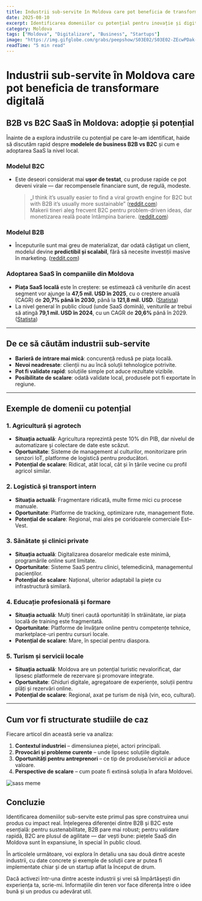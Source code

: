 ```yaml
---
title: Industrii sub-servite în Moldova care pot beneficia de transformare digitală
date: 2025-08-10
excerpt: Identificarea domeniilor cu potențial pentru inovație și digitalizare
category: Moldova
tags: ["Moldova", "Digitalizare", "Business", "Startups"]
image: "https://img.gifglobe.com/grabs/peepshow/S03E02/S03E02-ZEcwPDak-subtitled.jpg"
readTime: "5 min read"
---
```


# Industrii sub-servite în Moldova care pot beneficia de transformare digitală

## B2B vs B2C SaaS în Moldova: adopție și potențial

Înainte de a explora industriile cu potențial pe care le-am identificat, haide să discutăm rapid despre **modelele de business B2B vs B2C** și cum e adoptarea SaaS la nivel local.

### Modelul B2C

- Este deseori considerat mai **ușor de testat**, cu produse rapide ce pot deveni virale — dar recompensele financiare sunt, de regulă, modeste.
  > „I think it’s usually easier to find a viral growth engine for B2C but with B2B it’s usually more sustainable” ([reddit.com](https://www.reddit.com/r/SaaS/comments/1gzb4jf))  
  > Makerii tineri aleg frecvent B2C pentru problem-driven ideas, dar monetizarea reală poate întâmpina bariere. ([reddit.com](https://www.reddit.com/r/BootstrappedSaaS/comments/1d40n7d))

### Modelul B2B

- Începuturile sunt mai greu de materializat, dar odată câștigat un client, modelul devine **predictibil și scalabil**, fără să necesite investiții masive în marketing. ([reddit.com](https://www.reddit.com/r/SaaS/comments/1gzb4jf))

### Adoptarea SaaS în companiile din Moldova

- **Piața SaaS locală** este în creștere: se estimează că veniturile din acest segment vor ajunge la **47,5 mil. USD în 2025**, cu o creștere anuală (CAGR) de **20,7% până în 2030**, până la **121,8 mil. USD**. ([Statista](https://www.statista.com/outlook/tmo/public-cloud/software-as-a-service/moldova))
- La nivel general în public cloud (unde SaaS domină), veniturile ar trebui să atingă **79,1 mil. USD în 2024**, cu un CAGR de **20,6%** până în 2029. ([Statista](https://www.statista.com/outlook/tmo/public-cloud/moldova))

---

## De ce să căutăm industrii sub-servite

- **Barieră de intrare mai mică**: concurență redusă pe piața locală.
- **Nevoi neadresate**: clienții nu au încă soluții tehnologice potrivite.
- **Pot fi validate rapid**: soluțiile simple pot aduce rezultate vizibile.
- **Posibilitate de scalare**: odată validate local, produsele pot fi exportate în regiune.

---

## Exemple de domenii cu potențial

### 1. Agricultură și agrotech

- **Situația actuală**: Agricultura reprezintă peste 10% din PIB, dar nivelul de automatizare și colectare de date este scăzut.
- **Oportunitate**: Sisteme de management al culturilor, monitorizare prin senzori IoT, platforme de logistică pentru producători.
- **Potențial de scalare**: Ridicat, atât local, cât și în țările vecine cu profil agricol similar.

### 2. Logistică și transport intern

- **Situația actuală**: Fragmentare ridicată, multe firme mici cu procese manuale.
- **Oportunitate**: Platforme de tracking, optimizare rute, management flote.
- **Potențial de scalare**: Regional, mai ales pe coridoarele comerciale Est–Vest.

### 3. Sănătate și clinici private

- **Situația actuală**: Digitalizarea dosarelor medicale este minimă, programările online sunt limitate.
- **Oportunitate**: Sisteme SaaS pentru clinici, telemedicină, managementul pacienților.
- **Potențial de scalare**: Național, ulterior adaptabil la piețe cu infrastructură similară.

### 4. Educație profesională și formare

- **Situația actuală**: Mulți tineri caută oportunități în străinătate, iar piața locală de training este fragmentată.
- **Oportunitate**: Platforme de învățare online pentru competențe tehnice, marketplace-uri pentru cursuri locale.
- **Potențial de scalare**: Mare, în special pentru diaspora.

### 5. Turism și servicii locale

- **Situația actuală**: Moldova are un potențial turistic nevalorificat, dar lipsesc platformele de rezervare și promovare integrate.
- **Oportunitate**: Ghiduri digitale, agregatoare de experiențe, soluții pentru plăți și rezervări online.
- **Potențial de scalare**: Regional, axat pe turism de nișă (vin, eco, cultural).

---

## Cum vor fi structurate studiile de caz

Fiecare articol din această serie va analiza:

1. **Contextul industriei** – dimensiunea pieței, actori principali.
2. **Provocări și probleme curente** – unde lipsesc soluțiile digitale.
3. **Oportunități pentru antreprenori** – ce tip de produse/servicii ar aduce valoare.
4. **Perspective de scalare** – cum poate fi extinsă soluția în afara Moldovei.

![sass meme](https://cdn.prod.website-files.com/65e7297194523c404b923b44/662e74c8594ce48fd9252886_image-2.png)

## Concluzie

Identificarea domeniilor sub-servite este primul pas spre construirea unui produs cu impact real. Înțelegerea diferenței dintre B2B și B2C este esențială: pentru sustenabilitate, B2B pare mai robust; pentru validare rapidă, B2C are plusul de agilitate — dar vești bune: piețele SaaS din Moldova sunt în expansiune, în special în public cloud.

În articolele următoare, voi explora în detaliu una sau două dintre aceste industrii, cu date concrete și exemple de soluții care ar putea fi implementate chiar și de un startup aflat la început de drum.

Dacă activezi într-una dintre aceste industrii și vrei să împărtășești din experiența ta, scrie-mi. Informațiile din teren vor face diferența între o idee bună și un produs cu adevărat util.
